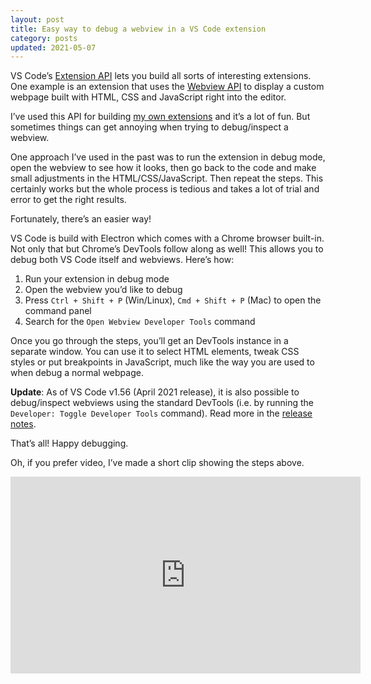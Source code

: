 ```yaml
---
layout: post
title: Easy way to debug a webview in a VS Code extension
category: posts
updated: 2021-05-07
---
```


VS Code’s [Extension API](https://code.visualstudio.com/api) lets you build all sorts of interesting extensions. One example is an extension that uses the [Webview API](https://code.visualstudio.com/api/extension-guides/webview) to display a custom webpage built with HTML, CSS and JavaScript right into the editor.

I’ve used this API for building [my own extensions](https://marketplace.visualstudio.com/publishers/dzhavat) and it’s a lot of fun. But sometimes things can get annoying when trying to debug/inspect a webview. 

One approach I’ve used in the past was to run the extension in debug mode, open the webview to see how it looks, then go back to the code and make small adjustments in the HTML/CSS/JavaScript. Then repeat the steps. This certainly works but the whole process is tedious and takes a lot of trial and error to get the right results.

Fortunately, there’s an easier way!

VS Code is build with Electron which comes with a Chrome browser built-in. Not only that but Chrome’s DevTools follow along as well! This allows you to debug both VS Code itself and webviews. Here’s how:

1. Run your extension in debug mode
2. Open the webview you’d like to debug
3. Press `Ctrl + Shift + P` (Win/Linux), `Cmd + Shift + P` (Mac) to open the command panel
4. Search for the `Open Webview Developer Tools` command

Once you go through the steps, you’ll get an DevTools instance in a separate window. You can use it to select HTML elements, tweak CSS styles or put breakpoints in JavaScript, much like the way you are used to when debug a normal webpage.

**Update**: As of VS Code v1.56 (April 2021 release), it is also possible to debug/inspect webviews using the standard DevTools (i.e. by running the `Developer: Toggle Developer Tools` command). Read more in the [release notes](https://code.visualstudio.com/updates/v1_56#_easier-inspecting-of-webviews).

That’s all! Happy debugging.

Oh, if you prefer video, I’ve made a short clip showing the steps above.

<iframe width="560" height="315" src="https://www.youtube.com/embed/YSxSzRp6s4o" frameborder="0" allow="accelerometer; autoplay; clipboard-write; encrypted-media; gyroscope; picture-in-picture" allowfullscreen></iframe>
